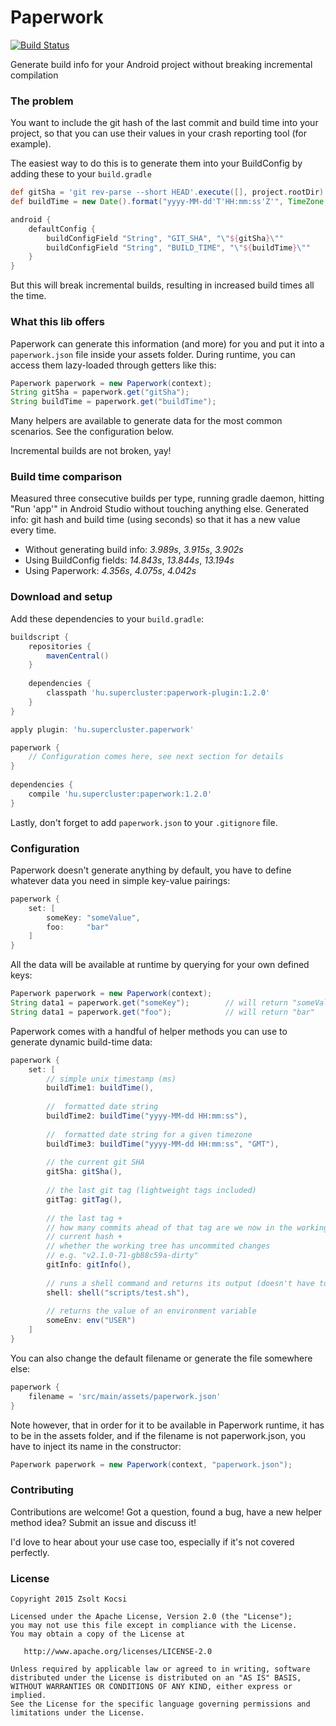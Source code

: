 # Paperwork
[![Build Status](https://travis-ci.org/zsoltk/paperwork.svg?branch=master)](https://travis-ci.org/zsoltk/paperwork)

Generate build info for your Android project without breaking incremental compilation

### The problem
You want to include the git hash of the last commit and build time into your project, so that you can use their values in your crash reporting tool (for example).

The easiest way to do this is to generate them into your BuildConfig by adding these to your ```build.gradle```

```groovy
def gitSha = 'git rev-parse --short HEAD'.execute([], project.rootDir).text.trim()
def buildTime = new Date().format("yyyy-MM-dd'T'HH:mm:ss'Z'", TimeZone.getTimeZone("UTC"))

android {
    defaultConfig {
        buildConfigField "String", "GIT_SHA", "\"${gitSha}\""
        buildConfigField "String", "BUILD_TIME", "\"${buildTime}\""
    }
}
```

But this will break incremental builds, resulting in increased build times all the time.


### What this lib offers
Paperwork can generate this information (and more) for you and put it into a ```paperwork.json``` file inside your assets folder.
During runtime, you can access them lazy-loaded through getters like this:
```java
Paperwork paperwork = new Paperwork(context);
String gitSha = paperwork.get("gitSha");
String buildTime = paperwork.get("buildTime");
``` 

Many helpers are available to generate data for the most common scenarios. See the configuration below.  

Incremental builds are not broken, yay!

### Build time comparison
Measured three consecutive builds per type, running gradle daemon, hitting "Run 'app'" in Android Studio without touching anything else. Generated info: git hash and build time (using seconds) so that it has a new value every time.

* Without generating build info: *3.989s*, *3.915s*, *3.902s*
* Using BuildConfig fields: *14.843s*, *13.844s*, *13.194s*
* Using Paperwork: *4.356s*, *4.075s*, *4.042s*

### Download and setup
Add these dependencies to your ```build.gradle```:

```groovy
buildscript {
    repositories {
        mavenCentral()
    }
    
    dependencies {
        classpath 'hu.supercluster:paperwork-plugin:1.2.0'
    }
}

apply plugin: 'hu.supercluster.paperwork'

paperwork {
    // Configuration comes here, see next section for details
}
    
dependencies {
    compile 'hu.supercluster:paperwork:1.2.0'
}
```

Lastly, don't forget to add ```paperwork.json``` to your ```.gitignore``` file. 

### Configuration
Paperwork doesn't generate anything by default, you have to define whatever data you need in simple key-value pairings:

```groovy
paperwork {
    set: [
        someKey: "someValue", 
        foo:     "bar"
    ] 
}
```

All the data will be available at runtime by querying for your own defined keys:

```java
Paperwork paperwork = new Paperwork(context);
String data1 = paperwork.get("someKey");        // will return "someValue"
String data1 = paperwork.get("foo");            // will return "bar"
```

Paperwork comes with a handful of helper methods you can use to generate dynamic build-time data:
```groovy
paperwork {
    set: [
        // simple unix timestamp (ms)
        buildTime1: buildTime(),
        
        //  formatted date string
        buildTime2: buildTime("yyyy-MM-dd HH:mm:ss"),
        
        //  formatted date string for a given timezone
        buildTime3: buildTime("yyyy-MM-dd HH:mm:ss", "GMT"),
        
        // the current git SHA
        gitSha: gitSha(),
        
        // the last git tag (lightweight tags included)
        gitTag: gitTag(),
        
        // the last tag +
        // how many commits ahead of that tag are we now in the working tree +
        // current hash +
        // whether the working tree has uncommited changes
        // e.g. "v2.1.0-71-gb88c59a-dirty"
        gitInfo: gitInfo(),
        
        // runs a shell command and returns its output (doesn't have to be a script)
        shell: shell("scripts/test.sh"),
        
        // returns the value of an environment variable
        someEnv: env("USER")
    ] 
}
```

You can also change the default filename or generate the file somewhere else:

```groovy
paperwork {
    filename = 'src/main/assets/paperwork.json'
}
```

Note however, that in order for it to be available in Paperwork runtime,
it has to be in the assets folder, and if the filename is not
paperwork.json, you have to inject its name in the constructor:

```java
Paperwork paperwork = new Paperwork(context, "paperwork.json");
```


### Contributing

Contributions are welcome! Got a question, found a bug, have a new helper method idea? Submit an issue and discuss it!

I'd love to hear about your use case too, especially if it's not covered perfectly.


### License

    Copyright 2015 Zsolt Kocsi

    Licensed under the Apache License, Version 2.0 (the "License");
    you may not use this file except in compliance with the License.
    You may obtain a copy of the License at

       http://www.apache.org/licenses/LICENSE-2.0

    Unless required by applicable law or agreed to in writing, software
    distributed under the License is distributed on an "AS IS" BASIS,
    WITHOUT WARRANTIES OR CONDITIONS OF ANY KIND, either express or implied.
    See the License for the specific language governing permissions and
    limitations under the License.
